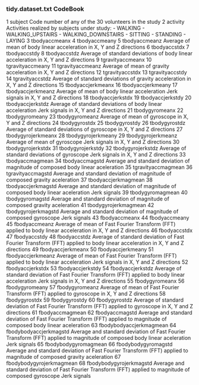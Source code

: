 ### **tidy.dataset.txt CodeBook**

1   subject
		Code number of any of the 30 volunteers in the study
2	activity
		Activities realized by subjects under study:
			- WALKING
			- WALKING_UPSTAIRS
			- WALKING_DOWNSTAIRS
			- SITTING
			- STANDING
			- LAYING
3	tbodyaccmeanx
4	tbodyaccmeany
5	tbodyaccmeanz
		Average of mean of body linear acceleration in X, Y and Z directions
6	tbodyaccstdx
7	tbodyaccstdy
8	tbodyaccstdz
		Average of standard deviations of body linear acceleration in X, Y and Z directions
9	tgravityaccmeanx
10	tgravityaccmeany
11	tgravityaccmeanz
		Average of mean of gravity acceleration in X, Y and Z directions
12	tgravityaccstdx
13	tgravityaccstdy
14	tgravityaccstdz
		Average of standard deviations of gravity acceleration in X, Y and Z directions
15	tbodyaccjerkmeanx
16	tbodyaccjerkmeany
17	tbodyaccjerkmeanz
		Average of mean of body linear acceleration Jerk signals in X, Y and Z directions
18	tbodyaccjerkstdx
19	tbodyaccjerkstdy
20	tbodyaccjerkstdz
		Average of standard deviations of body linear acceleration Jerk signals in X, Y and Z directions
21	tbodygyromeanx
22	tbodygyromeany
23	tbodygyromeanz
		Average of mean of gyroscope in X, Y and Z directions
24	tbodygyrostdx
25	tbodygyrostdy
26	tbodygyrostdz
		Average of standard deviations of gyroscope in X, Y and Z directions
27	tbodygyrojerkmeanx
28	tbodygyrojerkmeany
29	tbodygyrojerkmeanz
		Average of mean of gyroscope Jerk signals in X, Y and Z directions
30	tbodygyrojerkstdx
31	tbodygyrojerkstdy
32	tbodygyrojerkstdz
		Average of standard deviations of gyroscope Jerk signals in X, Y and Z directions
33	tbodyaccmagmean
34	tbodyaccmagstd
		Average and standard deviation of magnitude of composed body linear aceleration
35	tgravityaccmagmean
36	tgravityaccmagstd
		Average and standard deviation of magnitude of composed gravity aceleration
37	tbodyaccjerkmagmean
38	tbodyaccjerkmagstd
		Average and standard deviation of magnitude of composed body linear aceleration Jerk signals
39	tbodygyromagmean
40	tbodygyromagstd
		Average and standard deviation of magnitude of composed gravity aceleration
41	tbodygyrojerkmagmean
42	tbodygyrojerkmagstd
		Average and standard deviation of magnitude of composed gyroscope Jerk signals
43	fbodyaccmeanx
44	fbodyaccmeany
45	fbodyaccmeanz
		Average of mean of Fast Fourier Transform (FFT) applied to body linear acceleration in X, Y and Z directions
46	fbodyaccstdx
47	fbodyaccstdy
48	fbodyaccstdz
		Average of standard deviation of Fast Fourier Transform (FFT) applied to body linear acceleration in X, Y and Z directions
49	fbodyaccjerkmeanx
50	fbodyaccjerkmeany
51	fbodyaccjerkmeanz
		Average of mean of Fast Fourier Transform (FFT) applied to body linear acceleration Jerk signals in X, Y and Z directions
52	fbodyaccjerkstdx
53	fbodyaccjerkstdy
54	fbodyaccjerkstdz
		Average of standard deviation of Fast Fourier Transform (FFT) applied to body linear acceleration Jerk signals in X, Y and Z directions
55	fbodygyromeanx
56	fbodygyromeany
57	fbodygyromeanz
		Average of mean of Fast Fourier Transform (FFT) applied to gyroscope in X, Y and Z directions
58	fbodygyrostdx
59	fbodygyrostdy
60	fbodygyrostdz
		Average of standard deviation of Fast Fourier Transform (FFT) applied to gyroscope in X, Y and Z directions
61	fbodyaccmagmean
62	fbodyaccmagstd
		Average and standard deviation of Fast Fourier Transform (FFT) applied to magnitude of composed body linear aceleration
63	fbodybodyaccjerkmagmean
64	fbodybodyaccjerkmagstd
		Average and standard deviation of Fast Fourier Transform (FFT) applied to magnitude of composed body linear aceleration Jerk signals
65	fbodybodygyromagmean
66	fbodybodygyromagstd
		Average and standard deviation of Fast Fourier Transform (FFT) applied to magnitude of composed gravity aceleration
67	fbodybodygyrojerkmagmean
68	fbodybodygyrojerkmagstd
		Average and standard deviation of Fast Fourier Transform (FFT) applied to magnitude of composed gyroscope Jerk signals